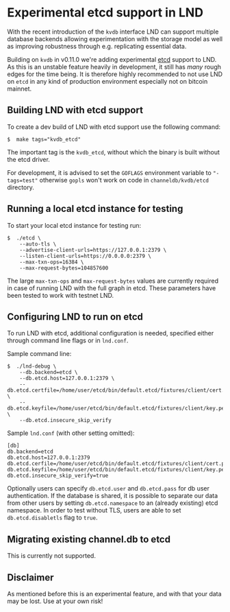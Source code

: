 # Experimental etcd support in LND

With the recent introduction of the `kvdb` interface LND can support multiple
database backends allowing experimentation with the storage model as well as
improving robustness through e.g. replicating essential data.

Building on `kvdb` in v0.11.0 we're adding experimental [etcd](https://etcd.io)
support to LND. As this is an unstable feature heavily in development, it still
has *many* rough edges for the time being. It is therefore highly recommended to
not use LND on `etcd` in any kind of production environment especially not
on bitcoin mainnet.

## Building LND with etcd support

To create a dev build of LND with etcd support use the following command:

```shell
$  make tags="kvdb_etcd"
```

The important tag is the `kvdb_etcd`, without which the binary is built without
the etcd driver.

For development, it is advised to set the `GOFLAGS` environment variable to 
`"-tags=test"` otherwise `gopls` won't work on code in `channeldb/kvdb/etcd`
directory.

## Running a local etcd instance for testing

To start your local etcd instance for testing run:

```shell
$  ./etcd \
    --auto-tls \
    --advertise-client-urls=https://127.0.0.1:2379 \
    --listen-client-urls=https://0.0.0.0:2379 \
    --max-txn-ops=16384 \
    --max-request-bytes=104857600
```

The large `max-txn-ops` and `max-request-bytes` values are currently required in
case of running LND with the full graph in etcd. These parameters have been
tested to work with testnet LND.

## Configuring LND to run on etcd

To run LND with etcd, additional configuration is needed, specified either
through command line flags or in `lnd.conf`.

Sample command line:

```shell
$  ./lnd-debug \
    --db.backend=etcd \
    --db.etcd.host=127.0.0.1:2379 \
    --db.etcd.certfile=/home/user/etcd/bin/default.etcd/fixtures/client/cert.pem \
    --db.etcd.keyfile=/home/user/etcd/bin/default.etcd/fixtures/client/key.pem \
    --db.etcd.insecure_skip_verify
```

Sample `lnd.conf` (with other setting omitted):

```text
[db]
db.backend=etcd
db.etcd.host=127.0.0.1:2379
db.etcd.cerfile=/home/user/etcd/bin/default.etcd/fixtures/client/cert.pem
db.etcd.keyfile=/home/user/etcd/bin/default.etcd/fixtures/client/key.pem
db.etcd.insecure_skip_verify=true
```

Optionally users can specify `db.etcd.user` and `db.etcd.pass` for db user
authentication. If the database is shared, it is possible to separate our data
from other users by setting `db.etcd.namespace` to an (already existing) etcd
namespace. In order to test without TLS, users are able to set `db.etcd.disabletls`
flag to `true`.

## Migrating existing channel.db to etcd

This is currently not supported.

## Disclaimer

As mentioned before this is an experimental feature, and with that your data
may be lost. Use at your own risk!
